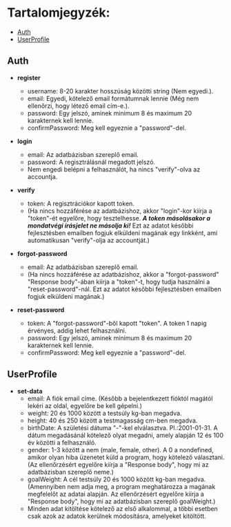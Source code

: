 # Tartalomjegyzék:
- [Auth](#Auth "Auth swagger leírása")
- [UserProfile](#UserProfile "UserProfile swagger leírása")

## Auth

- **register**
  -  username: 8-20 karakter hosszúság közötti string (Nem egyedi.).
  -  email: Egyedi, kötelező email formátumnak lennie (Még nem ellenőrzi, hogy létező email cím-e.).
  -  password: Egy jelszó, aminek minimum 8 és maximum 20 karakternek kell lennie.
  -  confirmPassword: Meg kell egyeznie a "password"-del.

- **login**
  -  email: Az adatbázisban szereplő email.
  -  password: A regisztrálásnál megadott jelszó.
  -  Nem engedi belépni a felhasználót, ha nincs "verify"-olva az accountja.

- **verify**
  -  token: A regisztrációkor kapott token. 
  -  (Ha nincs hozzáférése az adatbázishoz, akkor "login"-kor kiírja a "token"-ét egyelőre, hogy tesztelhesse. ***A token másolásakor a mondatvégi írásjelet ne másolja ki!*** Ezt az adatot későbbi fejlesztésben emailben fogjuk elküldeni magának egy linkként, ami automatikusan "verify"-olja az accountját.)

- **forgot-password**
  -  email: Az adatbázisban szereplő email.
  -  (Ha nincs hozzáférése az adatbázishoz, akkor a "forgot-password" "Response body"-ában kiírja a "token"-t, hogy tudja használni a "reset-password"-nál. Ezt az adatot későbbi fejlesztésben emailben fogjuk elküldeni magának.)

- **reset-password**
  -  token: A "forgot-password"-ből kapott "token". A token 1 napig érvényes, addig lehet felhasználni.
  -  password: Egy jelszó, aminek minimum 8 és maximum 20 karakternek kell lennie.
  -  confirmPassword: Meg kell egyeznie a "password"-del.

## UserProfile

- **set-data**
  -  email: A fiók email címe. (Később a bejelentkezett fióktól magától lekéri az oldal, egyelőre be kell gépelni.)
  -  weight: 20 és 1000 között a testsúly kg-ban megadva.
  -  height: 40 és 250 között a testmagasság cm-ben megadva.
  -  birthDate: A születési dátuma "-"-kel elválasztva. Pl.:2001-01-31. A dátum megadásánál kötelező olyat megadni, amely alapján 12 és 100 év közötti a felhasználó.
  -  gender: 1-3 között a nem (male, female, other). A 0 a nondefined, amikor olyan hiba üzenetet küld a program, hogy kötelező választani. (Az ellenőrzésért egyelőre kiírja a "Response body", hogy mi az adatbázisban szereplő neme.)
  -  goalWeight: A cél testsúly 20 és 1000 között kg-ban megadva. (Amennyiben nem adja meg, a program meghatározza a magának megfelelőt az adatai alapján. Az ellenőrzésért egyelőre kiírja a "Response body", hogy mi az adatbázisban szereplő goalWeight.)
  -  Minden adat kitöltése kötelező az első alkalommal, a többi esetben csak azok az adatok kerülnek módosításra, amelyeket kitöltött. 
